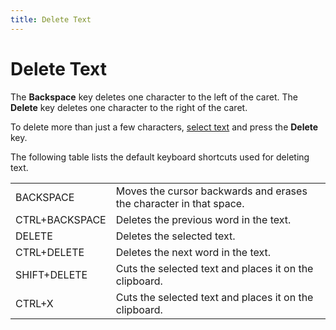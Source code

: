 ```yaml
---
title: Delete Text
---
```

# Delete Text
The **Backspace** key deletes one character to the left of the caret. The **Delete** key deletes one character to the right of the caret.

To delete more than just a few characters, [select text](select-text.md) and press the **Delete** key.

The following table lists the default keyboard shortcuts used for deleting text.

|  |  |
|---|---|
| BACKSPACE | Moves the cursor backwards and erases the character in that space. |
| CTRL+BACKSPACE | Deletes the previous word in the text. |
| DELETE | Deletes the selected text. |
| CTRL+DELETE | Deletes the next word in the text. |
| SHIFT+DELETE | Cuts the selected text and places it on the clipboard. |
| CTRL+X | Cuts the selected text and places it on the clipboard. |